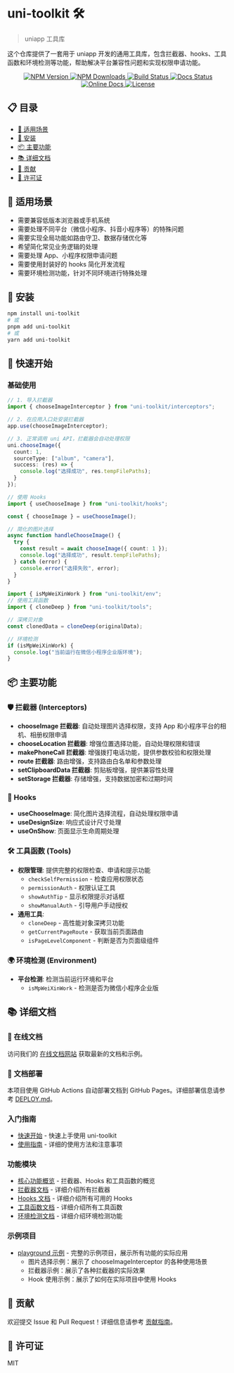 # uni-toolkit 🛠️

> uniapp 工具库

这个仓库提供了一套用于 uniapp 开发的通用工具库，包含拦截器、hooks、工具函数和环境检测等功能，帮助解决平台兼容性问题和实现权限申请功能。

<p align="center">
  <a href="https://www.npmjs.com/package/uni-toolkit" target="_blank">
    <img src="https://img.shields.io/npm/v/uni-toolkit.svg" alt="NPM Version" />
  </a>
  <a href="https://www.npmjs.com/package/uni-toolkit" target="_blank">
    <img src="https://img.shields.io/npm/dt/uni-toolkit.svg" alt="NPM Downloads" />
  </a>
  <a href="https://github.com/liujiayii/uni-toolkit/actions/workflows/build-test.yml" target="_blank">
    <img src="https://github.com/liujiayii/uni-toolkit/actions/workflows/build-test.yml/badge.svg" alt="Build Status" />
  </a>
  <a href="https://github.com/liujiayii/uni-toolkit/actions/workflows/deploy-docs.yml" target="_blank">
    <img src="https://github.com/liujiayii/uni-toolkit/actions/workflows/deploy-docs.yml/badge.svg" alt="Docs Status" />
  </a>
  <a href="https://liujiayii.github.io/uni-toolkit/" target="_blank">
    <img src="https://img.shields.io/badge/docs-online-brightgreen" alt="Online Docs" />
  </a>
  <a href="./LICENSE" target="_blank">
    <img src="https://img.shields.io/npm/l/uni-toolkit.svg" alt="License" />
  </a>
</p>

## 📋 目录

- [🎯 适用场景](#-适用场景)
- [🚀 安装](#-安装)
- [📦 主要功能](#-主要功能)
- [📚 详细文档](#-详细文档)
- [🤝 贡献](#-贡献)
- [📄 许可证](#-许可证)

## 🎯 适用场景

- 需要兼容低版本浏览器或手机系统
- 需要处理不同平台（微信小程序、抖音小程序等）的特殊问题
- 需要实现全局功能如路由守卫、数据存储优化等
- 希望简化常见业务逻辑的处理
- 需要处理 App、小程序权限申请问题
- 需要使用封装好的 hooks 简化开发流程
- 需要环境检测功能，针对不同环境进行特殊处理

## 🚀 安装

```bash
npm install uni-toolkit
# 或
pnpm add uni-toolkit
# 或
yarn add uni-toolkit
```

## 🚀 快速开始

### 基础使用

```typescript
// 1. 导入拦截器
import { chooseImageInterceptor } from "uni-toolkit/interceptors";

// 2. 在应用入口处安装拦截器
app.use(chooseImageInterceptor);

// 3. 正常调用 uni API，拦截器会自动处理权限
uni.chooseImage({
  count: 1,
  sourceType: ["album", "camera"],
  success: (res) => {
    console.log("选择成功", res.tempFilePaths);
  }
});
```

```typescript
// 使用 Hooks
import { useChooseImage } from "uni-toolkit/hooks";

const { chooseImage } = useChooseImage();

// 简化的图片选择
async function handleChooseImage() {
  try {
    const result = await chooseImage({ count: 1 });
    console.log("选择成功", result.tempFilePaths);
  } catch (error) {
    console.error("选择失败", error);
  }
}
```

```typescript
import { isMpWeiXinWork } from "uni-toolkit/env";
// 使用工具函数
import { cloneDeep } from "uni-toolkit/tools";

// 深拷贝对象
const clonedData = cloneDeep(originalData);

// 环境检测
if (isMpWeiXinWork) {
  console.log("当前运行在微信小程序企业版环境");
}
```

## 📦 主要功能

### 🛡️ 拦截器 (Interceptors)

- **chooseImage 拦截器**: 自动处理图片选择权限，支持 App 和小程序平台的相机、相册权限申请
- **chooseLocation 拦截器**: 增强位置选择功能，自动处理权限和错误
- **makePhoneCall 拦截器**: 增强拨打电话功能，提供参数校验和权限处理
- **route 拦截器**: 路由增强，支持路由白名单和参数处理
- **setClipboardData 拦截器**: 剪贴板增强，提供兼容性处理
- **setStorage 拦截器**: 存储增强，支持数据加密和过期时间

### 🎣 Hooks

- **useChooseImage**: 简化图片选择流程，自动处理权限申请
- **useDesignSize**: 响应式设计尺寸处理
- **useOnShow**: 页面显示生命周期处理

### 🛠️ 工具函数 (Tools)

- **权限管理**: 提供完整的权限检查、申请和提示功能
  - `checkSelfPermission` - 检查应用权限状态
  - `permissionAuth` - 权限认证工具
  - `showAuthTip` - 显示权限提示对话框
  - `showManualAuth` - 引导用户手动授权
- **通用工具**:
  - `cloneDeep` - 高性能对象深拷贝功能
  - `getCurrentPageRoute` - 获取当前页面路由
  - `isPageLevelComponent` - 判断是否为页面级组件

### 🌍 环境检测 (Environment)

- **平台检测**: 检测当前运行环境和平台
  - `isMpWeiXinWork` - 检测是否为微信小程序企业版

## 📚 详细文档

### 📖 在线文档

访问我们的 [在线文档网站](https://liujiayii.github.io/uni-toolkit/) 获取最新的文档和示例。

### 📝 文档部署

本项目使用 GitHub Actions 自动部署文档到 GitHub Pages。详细部署信息请参考 [DEPLOY.md](./DEPLOY.md)。

### 入门指南

- [快速开始](https://liujiayii.github.io/uni-toolkit/guide/getting-started) - 快速上手使用 uni-toolkit
- [使用指南](https://liujiayii.github.io/uni-toolkit/guide/usage) - 详细的使用方法和注意事项

### 功能模块

- [核心功能概览](https://liujiayii.github.io/uni-toolkit/guide/overview) - 拦截器、Hooks 和工具函数的概览
- [拦截器文档](https://liujiayii.github.io/uni-toolkit/interceptors/index) - 详细介绍所有拦截器
- [Hooks 文档](https://liujiayii.github.io/uni-toolkit/hooks/index) - 详细介绍所有可用的 Hooks
- [工具函数文档](https://liujiayii.github.io/uni-toolkit/tools/index) - 详细介绍所有工具函数
- [环境检测文档](https://liujiayii.github.io/uni-toolkit/env/index) - 详细介绍环境检测功能

### 示例项目

- [playground 示例](https://github.com/liujiayii/uni-toolkit/tree/main/playground) - 完整的示例项目，展示所有功能的实际应用
  - 图片选择示例：展示了 chooseImageInterceptor 的各种使用场景
  - 拦截器示例：展示了各种拦截器的实际效果
  - Hook 使用示例：展示了如何在实际项目中使用 Hooks

## 🤝 贡献

欢迎提交 Issue 和 Pull Request！详细信息请参考 [贡献指南](https://liujiayii.github.io/uni-toolkit/guide/contributing)。

## 📄 许可证

MIT
